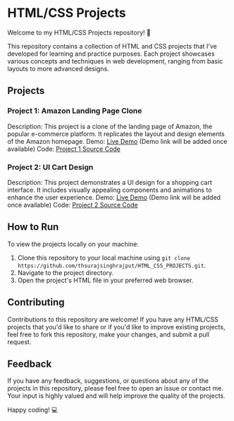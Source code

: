 # HTML/CSS Projects

Welcome to my HTML/CSS Projects repository! 🌟

This repository contains a collection of HTML and CSS projects that I've developed for learning and practice purposes. Each project showcases various concepts and techniques in web development, ranging from basic layouts to more advanced designs.

## Projects

### Project 1: Amazon Landing Page Clone
Description: This project is a clone of the landing page of Amazon, the popular e-commerce platform. It replicates the layout and design elements of the Amazon homepage.
Demo: [Live Demo](https://thsurajsinghrajput.github.io/HTML_CSS_PROJECTS/Amzon_LandingPage_Clone/) (Demo link will be added once available)
Code: [Project 1 Source Code](https://github.com/thsurajsinghrajput/HTML_CSS_PROJECTS/tree/main/Amzon_LandingPage_Clone)

### Project 2: UI Cart Design
Description: This project demonstrates a UI design for a shopping cart interface. It includes visually appealing components and animations to enhance the user experience.
Demo: [Live Demo](https://thsurajsinghrajput.github.io/HTML_CSS_PROJECTS/UI_CARD) (Demo link will be added once available)
Code: [Project 2 Source Code](https://github.com/thsurajsinghrajput/HTML_CSS_PROJECTS/tree/main/UI_CARD)

## How to Run

To view the projects locally on your machine:

1. Clone this repository to your local machine using `git clone https://github.com/thsurajsinghrajput/HTML_CSS_PROJECTS.git`.
2. Navigate to the project directory.
3. Open the project's HTML file in your preferred web browser.

## Contributing

Contributions to this repository are welcome! If you have any HTML/CSS projects that you'd like to share or if you'd like to improve existing projects, feel free to fork this repository, make your changes, and submit a pull request.

## Feedback

If you have any feedback, suggestions, or questions about any of the projects in this repository, please feel free to open an issue or contact me. Your input is highly valued and will help improve the quality of the projects.

Happy coding! 💻
